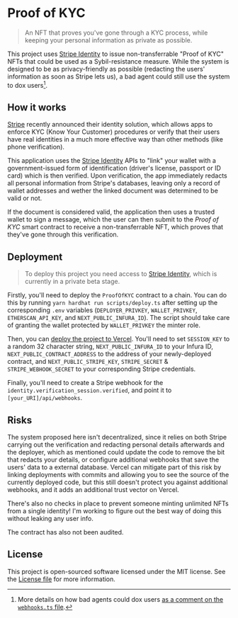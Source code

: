 # Proof of KYC

> An NFT that proves you've gone through a KYC process, while keeping your personal information as private as possible.

This project uses [Stripe Identity](https://stripe.com/identity) to issue non-transferrable "Proof of KYC" NFTs that could be used as a Sybil-resistance measure. While the system is designed to be as privacy-friendly as possible (redacting the users' information as soon as Stripe lets us), a bad agent could still use the system to dox users[^1].

## How it works

[Stripe](https://stripe.com) recently announced their identity solution, which allows apps to enforce KYC (Know Your Customer) procedures or verify that their users have real identities in a much more effective way than other methods (like phone verification).

This application uses the [Stripe Identity](https://stripe.com/identity) APIs to "link" your wallet with a government-issued form of identification (driver's license, passport or ID card) which is then verified. Upon verification, the app immediately redacts all personal information from Stripe's databases, leaving only a record of wallet addresses and wether the linked document was determined to be valid or not.

If the document is considered valid, the application then uses a trusted wallet to sign a message, which the user can then submit to the _Proof of KYC_ smart contract to receive a non-transferrable NFT, which proves that they've gone through this verification.

## Deployment

> To deploy this project you need access to [Stripe Identity](https://stripe.com/identity), which is currently in a private beta stage.

Firstly, you'll need to deploy the `ProofOfKYC` contract to a chain. You can do this by running `yarn hardhat run scripts/deploy.ts` after setting up the corresponding `.env` variables (`DEPLOYER_PRIVKEY`, `WALLET_PRIVKEY`, `ETHERSCAN_API_KEY`, and `NEXT_PUBLIC_INFURA_ID`). The script should take care of granting the wallet protected by `WALLET_PRIVKEY` the minter role.

Then, you can [deploy the project to Vercel](https://vercel.com/new/clone?repository-url=https%3A%2F%2Fgithub.com%2Fm1guelpf%2Fproof-of-kyc&env=SESSION_KEY,NEXT_PUBLIC_INFURA_ID,STRIPE_WEBHOOK_SECRET,NEXT_PUBLIC_CONTRACT_ADDRESS,WALLET_PRIVKEY,STRIPE_SECRET,NEXT_PUBLIC_STRIPE_KEY&envDescription=More%20details%20about%20where%20to%20get%20this%20variables%20from%20on%20the%20project's%20README.&project-name=proof-of-kyc&repo-name=proof-of-kyc). You'll need to set `SESSION_KEY` to a random 32 character string, `NEXT_PUBLIC_INFURA_ID` to your Infura ID, `NEXT_PUBLIC_CONTRACT_ADDRESS` to the address of your newly-deployed contract, and `NEXT_PUBLIC_STRIPE_KEY`, `STRIPE_SECRET` & `STRIPE_WEBHOOK_SECRET` to your corresponding Stripe credentials.

Finally, you'll need to create a Stripe webhook for the `identity.verification_session.verified`, and point it to `[your_URI]/api/webhooks`.

## Risks

The system proposed here isn't decentralized, since it relies on both Stripe carrying out the verification and redacting personal details afterwards and the deployer, which as mentioned could update the code to remove the bit that redacts your details, or configure additional webhooks that save the users' data to a external database. Vercel can mitigate part of this risk by linking deployments with commits and allowing you to see the source of the currently deployed code, but this still doesn't protect you against additional webhooks, and it adds an additional trust vector on Vercel.

There's also no checks in place to prevent someone minting unlimited NFTs from a single identity! I'm working to figure out the best way of doing this without leaking any user info.

The contract has also not been audited.

## License

This project is open-sourced software licensed under the MIT license. See the [License file](LICENSE.md) for more information.

[^1]: More details on how bad agents could dox users [as a comment on the `webhooks.ts` file](src/pages/api/webhooks.ts#L22-L24).
